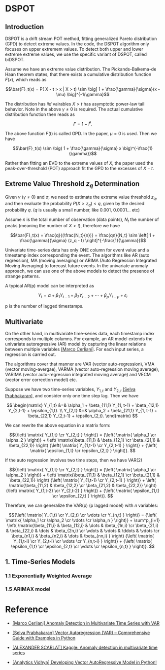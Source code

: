 # DSPOT

## Introduction 

DSPOT is a drift stream POT method, fitting generalized Pareto distribution (GPD) to detect extreme values. In the code, the DSPOT algorithm only focuses on upper extremem values. To detect both upper and lower extreme extreme values, we use the specific variant of DSPOT, called biDSPOT.

Assume we have an extreme value distribution. The Pickands-Balkema-de Haan theorem states, that there exists a cumulative distribution function $F(x)$, which reads as

$$\bar{F}_t(x) = P( X - t > x | X > t) \sim \big[ 1 + \frac{\gamma}{\sigma}(x - \mu) \big]^{-1/\gamma}$$

The distribution has $iid$ vairables $X > t$ has asymptotic power-law tail behavior. Note in the above $\gamma \ne 0$ is required. The actual cumulative distribution function then reads as 

$$ F = 1 - \bar{F}.$$

The above function $F(t)$ is called GPD. In the paper, $\mu =0$ is used. Then we have

$$\bar{F}_t(x) \sim \big( 1 + \frac{\gamma}{\sigma} x \big)^{-\frac{1}{\gamma}}$$

Rather than fitting an EVD to the extreme values of $X$, the paper used the peak-over-threshold (POT) approach fit the GPD to the excesses of $X-t$.


## Extreme Value Threshold $z_q$ Determination

Given $\gamma$ ($\gamma \ne 0$) and $\sigma$, we need to estimate the extreme value threshold $z_q$, and then evaluate the probability $P(X > z_q) < q$, given by the desired probability $q$. ($q$ is usually a small number, like 0.001, 0.0001... etc)

Assume $n$ is the total number of observation (data points), $N_t$ the number of peaks (meaning the number of $X > t$), therefore we have

$$\bar{F}_t(x) = \frac{q}{(\frac{N_t}{n})} = \frac{qn}{N_t} \sim \left[ 1 + \frac{\gamma}{\sigma} (z_q - t) \right]^{-\frac{1}{\gamma}}$$



Univariate time-series data has only ONE column for event value and a timestamp index corresponding the event. The algorithms like AR (auto regression), MA (moving averaging) or ARIMA (Auto Regression Integrated Moving Averaging) to forecast future events. In the univariate anomaly approach, we can use one of the above models to detect the presence of strange patterns.

A typical AR(p) model can be interpreted as 

$$Y_t = \alpha + \beta_1 Y_{t-1} + \beta_2 Y_{t-2} + \cdots + \beta_{p} Y_{t-p} + \epsilon_t$$

p is the number of lagged timestamps.

## Multivariate

On the other hand, in multivariate time-series data, each timestamp index corresponds to multiple columns. For example, an AR model extends the univariate autoregressive (AR) model by capturing the linear relations between multiple variables [[Marco Cerliani]][Anomaly Detection in Multivariate Time Series with VAR]. For each input series, a regression is carried out. 

The algorithms cover that manner are VAR (vector auto-regression), VMA (vector moving-avergae), VARMA (vector auto-regression moving average), VARIMA (vector auto-regression integrated moving average) and VECM (vector error correction model) etc.

Suppose we have two time-series variables, $Y_{1,t}$ and $Y_{2,t}$ [[Selva Prabhakaran]][Vector Autoregression (VAR) – Comprehensive Guide with Examples in Python], and consider only one time step lag. Then we have

$$ \begin{matrix} 
  Y_{1,t} &=& \alpha_1 + \beta_{11,1} Y_{1, t-1} + \beta_{12,1} Y_{2,t-1} + \epsilon_{1,t}. \\ 
  Y_{2,t} &=& \alpha_2 + \beta_{21,1} Y_{1, t-1} + \beta_{22,1} Y_{2,t-1} + \epsilon_{2,t}.
  \end{matrix}
$$

We can rewrite the above equation in a matrix form:

$${\left( \matrix{ Y_{1,t} \cr Y_{2,t} } \right)} 
= {\left( \matrix{ \alpha_1 \cr \alpha_2 } \right)} + 
  \left( \matrix{\beta_{11,1} & \beta_{12,1} \cr \beta_{21,1} & \beta_{22,1}} \right)
  {\left( \matrix{ Y_{1,t-1} \cr Y_{2,t-1} } \right)} + 
  {\left( \matrix{ \epsilon_{1,t} \cr \epsilon_{2,t} } \right)}.
$$

If the auto regression involves two time steps, then we have VAR(2)

$${\left( \matrix{ Y_{1,t} \cr Y_{2,t} } \right)} 
= {\left( \matrix{ \alpha_1 \cr \alpha_2 } \right)} + 
  \left( \matrix{\beta_{11,1} & \beta_{12,1} \cr \beta_{21,1} & \beta_{22,1}} \right)
  {\left( \matrix{ Y_{1,t-1} \cr Y_{2,t-1} } \right)} + 
  \left( \matrix{\beta_{11,2} & \beta_{12,2} \cr \beta_{21,2} & \beta_{22,2}} \right)
  {\left( \matrix{ Y_{1,t-2} \cr Y_{2,t-2} } \right)} +
  {\left( \matrix{ \epsilon_{1,t} \cr \epsilon_{2,t} } \right)}.
$$

Therefore, we can generalize the VAR(p) (p lagged model) with $n$ variables:


$${\left( \matrix{ Y_{1,t} \cr Y_{2,t} \cr \vdots \cr Y_{n,t} } \right)} 
= {\left( \matrix{ \alpha_1 \cr \alpha_2 \cr \vdots \cr \alpha_n } \right)} + 
  \sum^p_{i=1}
  \left( \matrix{\beta_{11,i} & \beta_{12,i} & \dots & \beta_{1n,i} \cr 
                 \beta_{21,i} & \beta_{22,i} & \dots & \beta_{2n,i} \cr  
                 \vdots & \vdots & \ddots & \vdots \cr
                 \beta_{n1,i} & \beta_{n2,i} & \dots & \beta_{nn,i} 
                } 
  \right)
  {\left( \matrix{ Y_{1,t-i} \cr Y_{2,t-i} \cr \vdots \cr Y_{n,t-i} } \right)} +
  {\left( \matrix{ \epsilon_{1,t} \cr \epsilon_{2,t} \cr \vdots \cr \epsilon_{n,t} } \right)}.
$$



## 1. Time-Series Models

### 1.1 Exponentially Weighted Average


### 1.5 ARIMAX model




# Reference

* [Anomaly Detection in Multivariate Time Series with VAR]: https://towardsdatascience.com/anomaly-detection-in-multivariate-time-series-with-var-2130f276e5e9
[[Marco Cerliani] Anomaly Detection in Multivariate Time Series with VAR](https://towardsdatascience.com/anomaly-detection-in-multivariate-time-series-with-var-2130f276e5e9)

* [Vector Autoregression (VAR) – Comprehensive Guide with Examples in Python]: https://www.machinelearningplus.com/time-series/vector-autoregression-examples-python/
[[Selva Prabhakaran] Vector Autoregression (VAR) – Comprehensive Guide with Examples in Python](https://www.machinelearningplus.com/time-series/vector-autoregression-examples-python/)


* [Kaggle: Anomaly detection in multivariate time series]: https://www.kaggle.com/code/drscarlat/anomaly-detection-in-multivariate-time-series/notebook
[[ALEXANDER SCARLAT] Kaggle: Anomaly detection in multivariate time series](https://www.kaggle.com/code/drscarlat/anomaly-detection-in-multivariate-time-series/notebook)


* [Developing Vector AutoRegressive Model in Python!]: https://www.analyticsvidhya.com/blog/2021/08/vector-autoregressive-model-in-python/
[[Analytics Vidhya] Developing Vector AutoRegressive Model in Python!](https://www.analyticsvidhya.com/blog/2021/08/vector-autoregressive-model-in-python/)
